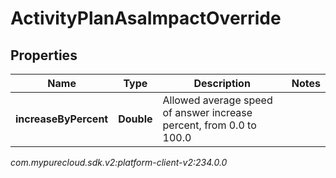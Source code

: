 # ActivityPlanAsaImpactOverride


## Properties

| Name | Type | Description | Notes |
| ------------ | ------------- | ------------- | ------------- |
| **increaseByPercent** | **Double** | Allowed average speed of answer increase percent, from 0.0 to 100.0 |  |




_com.mypurecloud.sdk.v2:platform-client-v2:234.0.0_
